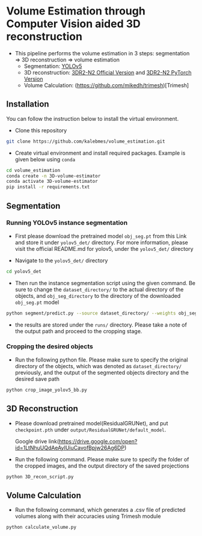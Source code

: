 # Volume Estimation through Computer Vision aided 3D reconstruction

- This pipeline performs the volume estimation in 3 steps: segmentation ⇒ 3D reconstruction ⇒ volume estimation
    - Segmentation: [YOLOv5](https://github.com/ultralytics/yolov5)
    - 3D reconstruction: [3DR2-N2 Official Version](https://github.com/chrischoy/3D-R2N2) and [3DR2-N2 PyTorch Version](https://github.com/heromanba/3D-R2N2-PyTorch)
    - Volume Calculation: (https://github.com/mikedh/trimesh)[Trimesh]

## Installation
You can follow the instruction below to install the virtual environment.

- Clone this repository
```bash
git clone https://github.com/kalebmes/volume_estimation.git
```

- Create virtual environment and install required packages. Example is given below using `conda`

```bash
cd volume_estimation
conda create -n 3D-volume-estimator
conda activate 3D-volume-estimator
pip install -r requirements.txt
```
## Segmentation

### Running YOLOv5 instance segmentation
- First please download the pretrained model `obj_seg.pt` from this Link and store it under `yolov5_det/` directory. For more information, please visit the official README.md for yolov5, under the `yolov5_det/` directory

- Navigate to the `yolov5_det/` directory

```bash
cd yolov5_det
```

- Then run the instance segmentation script using the given command. Be sure to change the `dataset_directory/` to the actual directory of the objects, and `obj_seg_directory` to the directory of the downloaded `obj_seg.pt` model

```bash
python segment/predict.py --source dataset_directory/ --weights obj_seg_directory/ --save-txt
```

- the results are stored under the `runs/` directory. Please take a note of the output path and proceed to the cropping stage.

### Cropping the desired objects

- Run the following python file. Please make sure to specify the original directory of the objects, which was denoted as `dataset_directory/` previously, and the output of the segmented objects directory and the desired save path

```bash
python crop_image_yolov5_bb.py 
```


## 3D Reconstruction
- Please download pretrained model(ResidualGRUNet), and put ```checkpoint.pth``` under ```output/ResidualGRUNet/default_model```.

    Google drive link(https://drive.google.com/open?id=1LtNhuUQdAeAyIUiuCavofBpjw26Ag6DP)

- Run the following command. Please make sure to specify the folder of the cropped images, and the output directory of the saved projections

```bash
python 3D_recon_script.py
```

## Volume Calculation
- Run the following command, which generates a .csv file of predicted volumes along with their accuracies using Trimesh module

```bash
python calculate_volume.py
```